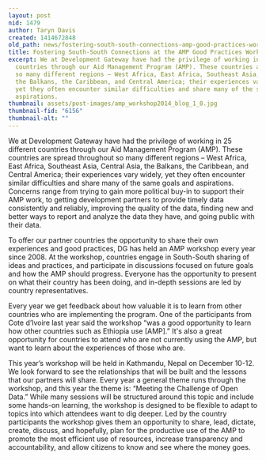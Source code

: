 ```yaml
---
layout: post
nid: 1479
author: Taryn Davis
created: 1414672848
old_path: news/fostering-south-south-connections-amp-good-practices-workshop
title: Fostering South-South Connections at the AMP Good Practices Workshop
excerpt: We at Development Gateway have had the privilege of working in 25 different
  countries through our Aid Management Program (AMP). These countries are spread throughout
  so many different regions – West Africa, East Africa, Southeast Asia, Central Asia,
  the Balkans, the Caribbean, and Central America; their experiences vary widely,
  yet they often encounter similar difficulties and share many of the same goals and
  aspirations.
thumbnail: assets/post-images/amp_workshop2014_blog_1_0.jpg
thumbnail-fid: "6156"
thumbnail-alt: ""
---
```


We at Development Gateway have had the privilege of working in 25 different countries through our Aid Management Program (AMP). These countries are spread throughout so many different regions – West Africa, East Africa, Southeast Asia, Central Asia, the Balkans, the Caribbean, and Central America; their experiences vary widely, yet they often encounter similar difficulties and share many of the same goals and aspirations. Concerns range from trying to gain more political buy-in to support their AMP work, to getting development partners to provide timely data consistently and reliably, improving the quality of the data, finding new and better ways to report and analyze the data they have, and going public with their data.

To offer our partner countries the opportunity to share their own experiences and good practices, DG has held an AMP workshop every year since 2008. At the workshop, countries engage in South-South sharing of ideas and practices, and participate in discussions focused on future goals and how the AMP should progress. Everyone has the opportunity to present on what their country has been doing, and in-depth sessions are led by country representatives.

Every year we get feedback about how valuable it is to learn from other countries who are implementing the program. One of the participants from Cote d’Ivoire last year said the workshop “was a good opportunity to learn how other countries such as Ethiopia use [AMP].” It's also a great opportunity for countries to attend who are not currently using the AMP, but want to learn about the experiences of those who are.

This year’s workshop will be held in Kathmandu, Nepal on December 10-12. We look forward to see the relationships that will be built and the lessons that our partners will share. Every year a general theme runs through the workshop, and this year the theme is: “Meeting the Challenge of Open Data.” While many sessions will be structured around this topic and include some hands-on learning, the workshop is designed to be flexible to adapt to topics into which attendees want to dig deeper. Led by the country participants the workshop gives them an opportunity to share, lead, dictate, create, discuss, and hopefully, plan for the productive use of the AMP to promote the most efficient use of resources, increase transparency and accountability, and allow citizens to know and see where the money goes.

